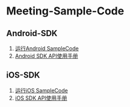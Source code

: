 # Meeting-Sample-Code

## Android-SDK

1. [运行Android SampleCode](Android/README.md)
2. [Android SDK API使用手册](Android-User-Guide/user_guide.MD)

## iOS-SDK

1. [运行iOS SampleCode](iOS/NEMeetingDemo/README.md)
2. [iOS SDK API使用手册](iOS-User-Guide/user_guide.MD)

